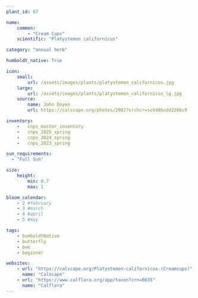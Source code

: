 ```yaml
---
plant_id: 67

name: 
    common: 
        - "Cream Cups"  
    scientific: "Platystemon californicus" 

category: "annual herb"

humboldt_native: True

icon: 
    small: 
        url: /assets/images/plants/platystemon_californicus.jpg 
    large: 
        url: /assets/images/plants/platystemon_californicus_lg.jpg 
    source: 
        name: John Doyen 
        url: https://calscape.org/photos/2982?srchcr=sc640bcdd2266c9 

inventory: 
    -   cnps_master_inventory
    -   cnps_2025_spring
    -   cnps_2024_spring
    -   cnps_2023_spring

sun_requirements:
  - "Full Sun"

size:
    height: 
        min: 0.7
        max: 1

bloom_calendar: 
    - 2 #february
    - 3 #march
    - 4 #april
    - 5 #may

tags:
    - humboldtNative
    - butterfly
    - bee
    - beginner

websites:
    - url: "https://calscape.org/Platystemon-californicus-(Creamcups)"
      name: "Calscape"
    - url: "https://www.calflora.org/app/taxon?crn=6635"
      name: "Calflora"
---
```



